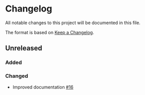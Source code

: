 # Changelog

All notable changes to this project will be documented in this file.

The format is based on [Keep a Changelog](https://keepachangelog.com/en/1.0.0/).

## Unreleased

### Added

### Changed

- Improved documentation [#16](https://github.com/lundegaard/validarium/pull/16)

